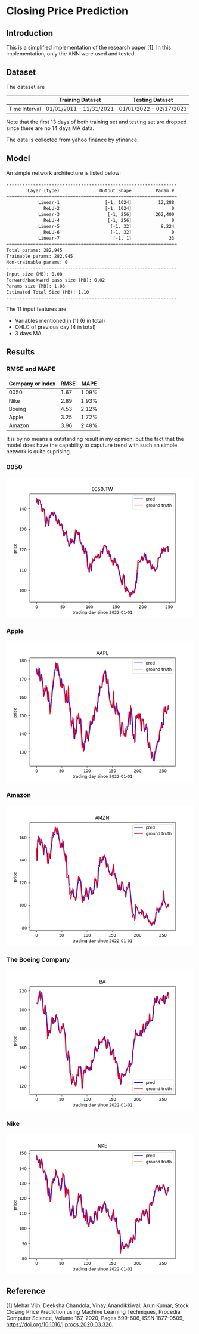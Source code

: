 # Closing Price Prediction

## Introduction 
This is a simplified implementation of the research paper [1]. In this implementation, only the ANN were used and tested.

## Dataset
The dataset are

| |Training Dataset | Testing Dataset|
|-----|-------------|--------------|
|Time Interval | 01/01/2011 - 12/31/2021| 01/01/2022 - 02/17/2023|

Note that the first 13 days of both training set and testing set are dropped since there are no 14 days MA data.

The data is collected from yahoo finance by yfinance.

## Model 
An simple network architecture is listed below:
```
----------------------------------------------------------------
        Layer (type)               Output Shape         Param #
================================================================
            Linear-1                 [-1, 1024]          12,288
              ReLU-2                 [-1, 1024]               0
            Linear-3                  [-1, 256]         262,400
              ReLU-4                  [-1, 256]               0
            Linear-5                   [-1, 32]           8,224
              ReLU-6                   [-1, 32]               0
            Linear-7                    [-1, 1]              33
================================================================
Total params: 282,945
Trainable params: 282,945
Non-trainable params: 0
----------------------------------------------------------------
Input size (MB): 0.00
Forward/backward pass size (MB): 0.02
Params size (MB): 1.08
Estimated Total Size (MB): 1.10
----------------------------------------------------------------

```

The 11 input features are:
* Variables mentioned in [1] (6 in total)
* OHLC of previous day (4 in total)
* 3 days MA



## Results

### RMSE and MAPE
|Company or Index|RMSE|MAPE|
|------|-----|----|
|0050|1.67|1.09%|
|Nike|2.89|1.93%|
|Boeing|4.53|2.12%|
|Apple|3.25|1.72%|
|Amazon|3.96|2.48%|

It is by no means a outstanding result in my opinion, but the fact that the model does have the capability to caputure trend with such an simple network is quite suprising.

### 0050
<p align="center">
  <img src="./result/0050.TW.png">
</p>

### Apple
<p align="center">
  <img src="./result/AAPL.png">
</p>

### Amazon
<p align="center">
  <img src="./result/AMZN.png">
</p>

### The Boeing Company 
<p align="center">
  <img src="./result/BA.png">
</p>

### Nike
<p align="center">
  <img src="./result/NKE.png">
</p>


## Reference

[1] Mehar Vijh, Deeksha Chandola, Vinay Anandikkiwal, Arun Kumar, Stock Closing Price Prediction using Machine Learning Techniques, Procedia Computer Science,
Volume 167, 2020, Pages 599-606, ISSN 1877-0509, https://doi.org/10.1016/j.procs.2020.03.326.
